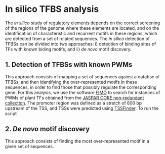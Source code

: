 # In silico TFBS analysis

The *in silico* study of regulatory elements depends on the correct screening of the regions of the genome where these elements are located, and on the identification of characteristic and recurrent motifs in these regions, which are detected from a set of related sequences. The *in silico* detection of TFBSs can be divided into two approaches: i) detection of binding sites of TFs with known biding motifs, and ii) *de novo* motif discovery.

## 1. Detection of TFBSs with known PWMs
This approach consists of mapping a set of sequences against a databse of TFBSs, and then identifying the over-represented motifs in these sequences, in order to find those that possibly regulate the corresponding gene.
For this analysis, we use the software [FIMO](https://meme-suite.org/meme/doc/fimo.html) to search for instances of PWMs of plant TFs obtained from the [JASPAR CORE non-redundant collection](http://jaspar.genereg.net/). The promoter region was defined as a stretch of 800 bp upstream of the TSS, and TSSs were predicted using [TSSFinder](https://tssfinder.github.io/).
To run the script

## 2. *De novo* motif discovery
This approach consists of finding the most over-represented motif in a given set of sequences.
